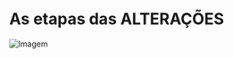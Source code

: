 # As etapas das ALTERAÇÕES

![Imagem](https://d2v0x26thbzlwf.cloudfront.net/prod/190/img/rId5vy54ke00.5h3.png)

 #











<!--stackedit_data:
eyJoaXN0b3J5IjpbLTkxNzE5MzIxNywtNzYwMDk1MDg2LDQ2OT
k5NTAxOCwtNjEzMTI3Mzg2LDExODM3MzQxMjJdfQ==
-->